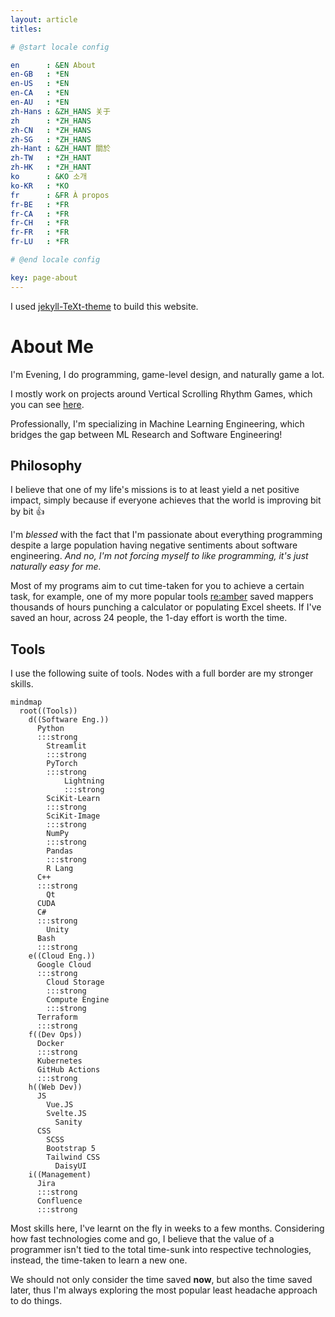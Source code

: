 ```yaml
---
layout: article
titles:

# @start locale config

en      : &EN About
en-GB   : *EN
en-US   : *EN
en-CA   : *EN
en-AU   : *EN
zh-Hans : &ZH_HANS 关于
zh      : *ZH_HANS
zh-CN   : *ZH_HANS
zh-SG   : *ZH_HANS
zh-Hant : &ZH_HANT 關於
zh-TW   : *ZH_HANT
zh-HK   : *ZH_HANT
ko      : &KO 소개
ko-KR   : *KO
fr      : &FR À propos
fr-BE   : *FR
fr-CA   : *FR
fr-CH   : *FR
fr-FR   : *FR
fr-LU   : *FR

# @end locale config

key: page-about
---
```


I used [jekyll-TeXt-theme](https://github.com/kitian616/jekyll-TeXt-theme/) to
build this website.

# About Me

I'm Evening, I do programming, game-level design, and naturally game a lot.

I mostly work on projects around Vertical Scrolling Rhythm Games, which you
can see [here]({{site.baseurl}}/projects).

Professionally, I'm specializing in Machine Learning Engineering, which
bridges the gap between ML Research and Software Engineering!

## Philosophy

I believe that one of my life's missions is to at least yield a net positive
impact, simply because if everyone achieves that the world is improving bit
by bit :+1:

I'm _blessed_ with the fact that I'm passionate about everything programming
despite a large population having negative sentiments about software
engineering. *And no, I'm not forcing myself to like programming, it's just
naturally easy for me.*

Most of my programs aim to cut time-taken for you to achieve a certain task,
for example, one of my more popular tools
[re:amber](https://github.com/Eve-ning/reamber) saved mappers thousands of hours
punching a calculator or populating Excel sheets. If I've saved an hour, across
24 people, the 1-day effort is worth the time.

## Tools

I use the following suite of tools. Nodes with a full border are my
stronger skills.

```mermaid
mindmap
  root((Tools))
    d((Software Eng.))
      Python
      :::strong
        Streamlit
        :::strong
        PyTorch
        :::strong
            Lightning
            :::strong
        SciKit-Learn
        :::strong
        SciKit-Image
        :::strong
        NumPy
        :::strong
        Pandas
        :::strong
        R Lang
      C++
      :::strong
        Qt
      CUDA
      C#
      :::strong
        Unity
      Bash
      :::strong
    e((Cloud Eng.))
      Google Cloud
      :::strong
        Cloud Storage
        :::strong
        Compute Engine
        :::strong
      Terraform
      :::strong
    f((Dev Ops))
      Docker
      :::strong
      Kubernetes
      GitHub Actions
      :::strong
    h((Web Dev))
      JS
        Vue.JS
        Svelte.JS
          Sanity
      CSS
        SCSS
        Bootstrap 5
        Tailwind CSS
          DaisyUI
    i((Management)
      Jira
      :::strong
      Confluence
      :::strong
```

Most skills here, I've learnt on the fly in weeks to a few months.
Considering how fast technologies come and go, I believe
that the value of a programmer isn't tied to the total time-sunk into
respective technologies, instead, the time-taken to learn a new one.

We should not only consider the time saved **now**, but also the time saved
later, thus I'm always exploring the most popular least headache approach to do
things.

<style>
.strong .node-no-border {
  stroke: white;
  font-weight: bold;
}
.node-circle {
  stroke: white;
}
path.edge {
  filter:
    drop-shadow(-1px -1px 0px #aaa)
    drop-shadow(1px -1px 0px #aaa)
    drop-shadow(1px 1px 0px #aaa)
    drop-shadow(-1px 1px 0px #aaa)
}
.node-icon-0 {
  font-size: 20px !important;
}
</style>
